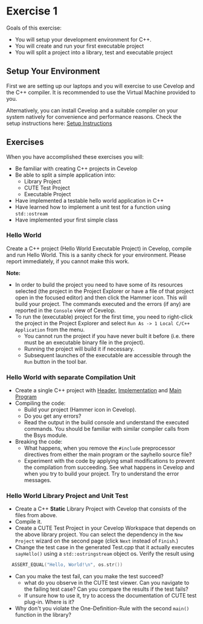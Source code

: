 # Exercise 1

Goals of this exercise:

* You will setup your development environment for C++.
* You will create and run your first executable project
* You will split a project into a library, test and executable project


## Setup Your Environment

First we are setting up our laptops and you will exercise to use Cevelop and the C++ compiler. 
It is recommended to use the Virtual Machine provided to you.

Alternatively, you can install Cevelop and a suitable compiler on your system natively for convenience and performance reasons. Check the setup instructions here: [Setup Instructions](../manualsetupenvironment.md)


## Exercises

When you have accomplished these exercises you will:

 - Be familiar with creating C++ projects in Cevelop
 - Be able to split a simple application into:
   - Library Project
   - CUTE Test Project
   - Executable Project
 - Have implemented a testable hello world application in C++
 - Have learned how to implement a unit test for a function using `std::ostream`
 - Have implemented your first simple class


### Hello World

Create a C++ project (Hello World Executable Project) in Cevelop, compile and run Hello World. This is a sanity check for your environment. Please report immediately, if you cannot make this work.

**Note:**

  - In order to build the project you need to have some of its resources selected (the project in the Project Explorer or have a file of that project open in the focused editor) and then click the Hammer icon. This will build your project. The commands executed and the errors (if any) are reported in the `Console` view of Cevelop.
  - To run the (executable) project for the first time, you need to right-click the project in the Project Explorer and select `Run As -> 1 Local C/C++ Application` from the menu.
    - You cannot run the project if you have never built it before (i.e. there must be an executable binary file in the project).
    - Running the project will build it if necessary.
    - Subsequent launches of the executable are accessible through the `Run` button in the tool bar.


### Hello World with separate Compilation Unit

  - Create a single C++ project with [Header](../../src/hellolib/sayhello.h), [Implementation](../../src/hellolib/sayhello.cpp) and [Main Program](../../src/hellomain/hellomain.cpp)
  - Compiling the code:
    - Build your project (Hammer icon in Cevelop).
    - Do you get any errors?
    - Read the output in the build console and understand the executed commands. You should be familiar with similar compiler calls from the Bsys module.
  - Breaking the code:
    - What happens, when you remove the `#include` preprocessor directives from either the main program or the sayhello source file?
    - Experiment with the code by applying small modifications to prevent the compilation from succeeding. See what happens in Cevelop and when you try to build your project. Try to understand the error messages.


### Hello World Library Project and Unit Test

  - Create a C++ **Static** Library Project with Cevelop that consists of the files from above.
  - Compile it.
  - Create a CUTE Test Project in your Cevelop Workspace that depends on the above library project. You can select the dependency in the `New Project` wizard on the second page (click `Next` instead of `Finish`.)
  - Change the test case in the generated Test.cpp that it actually executes `sayHello()` using a `std::ostringstream` object os. Verify the result using 

```cpp
  ASSERT_EQUAL("Hello, World!\n", os.str())
```

  - Can you make the test fail, can you make the test succeed?
    - what do you observe in the CUTE test viewer. Can you navigate to the failing test case? Can you compare the results if the test fails?
    - If unsure how to use it, try to access the documentation of CUTE test plug-in. Where is it?
  - Why don't you violate the One-Definition-Rule with the second `main()` function in the library?

